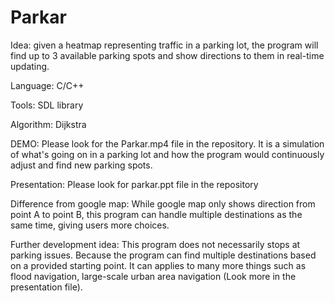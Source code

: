 # Parkar

Idea: given a heatmap representing traffic in a parking lot, the program will find up to 3 available parking spots and show directions to them in real-time updating.

Language: C/C++

Tools: SDL library

Algorithm: Dijkstra

DEMO: Please look for the Parkar.mp4 file in the repository. It is a simulation of what's going on in a parking lot and how the program would continuously adjust and find new parking spots.

Presentation: Please look for parkar.ppt file in the repository

Difference from google map: While google map only shows direction from point A to point B, this program can handle multiple destinations as the same time, giving users more choices.

Further development idea: This program does not necessarily stops at parking issues. Because the program can find multiple destinations based on a provided starting point. It can applies to many more things such as flood navigation, large-scale urban area navigation (Look more in the presentation file).
